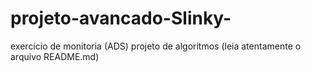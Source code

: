# projeto-avancado-Slinky-
exercício de monitoria (ADS) projeto  de algoritmos
(leia atentamente o arquivo README.md)
